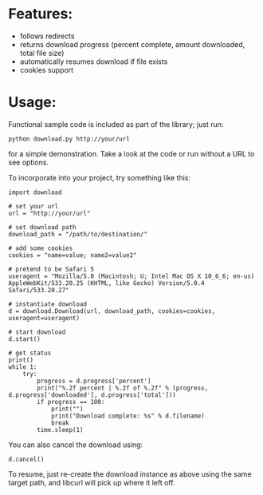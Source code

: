 Features:
=========

* follows redirects
* returns download progress (percent complete, amount downloaded, total file size)
* automatically resumes download if file exists
* cookies support

Usage:
======

Functional sample code is included as part of the library; just run:

    python download.py http://your/url

for a simple demonstration. Take a look at the code or run without a URL to see options.

To incorporate into your project, try something like this:

    import download
    
    # set your url
    url = "http://your/url"
    
    # set download path
    download_path = "/path/to/destination/"
    
    # add some cookies
    cookies = "name=value; name2=value2"
    
    # pretend to be Safari 5
    useragent = "Mozilla/5.0 (Macintosh; U; Intel Mac OS X 10_6_6; en-us) AppleWebKit/533.20.25 (KHTML, like Gecko) Version/5.0.4 Safari/533.20.27"
    
    # instantiate download
    d = download.Download(url, download_path, cookies=cookies, useragent=useragent)
    
    # start download
    d.start()
    
    # get status
    print()
    while 1:
        try:
            progress = d.progress['percent']
            print("%.2f percent | %.2f of %.2f" % (progress, d.progress['downloaded'], d.progress['total']))
            if progress == 100:
                print("")
                print("Download complete: %s" % d.filename)
                break
            time.sleep(1)
            
You can also cancel the download using:

    d.cancel()
    
To resume, just re-create the download instance as above using the same target path, and libcurl will pick up where it left off.
    
    
    
    
